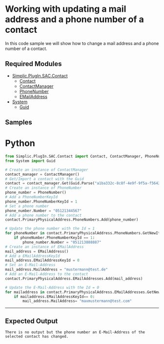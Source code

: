 # Working with updating a mail address and a phone number of a contact

In this code sample we will show how to change a mail address and a phone number of a contact.

## Required Modules

- [Simplic.PlugIn.SAC.Contact](xref:Simplic.PlugIn.SAC.Contact)
  - [Contact](xref:Simplic.PlugIn.SAC.Contact.Contact)
  - [ContactManager](xref:Simplic.PlugIn.SAC.Contact.ContactManager)
  - [PhoneNumber](xref:Simplic.PlugIn.SAC.Contact.PhoneNumber)
  - [EMailAddress](xref:Simplic.PlugIn.SAC.Contact.EMailAddress)
- [System](xref:System)
  - [Guid](xref:System.Guid)

## Samples


# Python

```python
from Simplic.PlugIn.SAC.Contact import Contact, ContactManager, PhoneNumber, EMailAddress
from System import Guid

# Create an instance of ContactManager
contact_manager = ContactManager()
# Get/Import a contact with the Guid
contact = contact_manager.Get(Guid.Parse("a1ba332c-8c8f-4e9f-9f5a-f5642ad6cfe5"))
# Create an instance of PhoneNumber
phone_number = PhoneNumber()
# Add a PhoneNumberKeyId
phone_number.PhoneNumberKeyId = 1
# Set a phone number
phone_number.Number = "05121344567" 
# Add a phone number to the contact
contact.PrimaryPhysicalAddress.PhoneNumbers.Add(phone_number)

# Update the phone number with the Id = 1
for phoneNumber in contact.PrimaryPhysicalAddress.PhoneNumbers.GetNewItems():
	if phoneNumber.PhoneNumberKeyId == 1:
		phone_number.Number = "051213888887" 
# Create an instance of EMailAddress	
mail_address = EMailAddress()
# Add a EMailAddressKeyId
mail_address.EMailAddressKeyId = 0
# Set an E-Mail-Address
mail_address.MailAddress = "mustermann@test.de"
# Add an E-Mail-Address to the contact
contact.PrimaryPhysicalAddress.EMailAddresses.Add(mail_address)

# Update the E-Mail-Address with the Id = 0
for mailaddress in contact.PrimaryPhysicalAddress.EMailAddresses.GetNewItems():
	if mailaddress.EMailAddressKeyId== 0:
		mail_address.MailAddress= "maxmustermann@test.com" 	
```
***

## Expected Output
```
There is no output but the phone number an E-Mail-Address of the selected contact has changed. 
```
